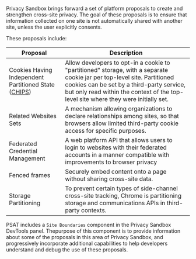 Privacy Sandbox brings forward a set of platform proposals to create and strengthen cross-site privacy. The goal of these proposals is to ensure that information collected on one site is not automatically shared with another site, unless the user explicitly consents.

These proposals include:

| Proposal                                                                                                        | Description                                                                                                                                                                                                                                                 |
| --------------------------------------------------------------------------------------------------------------- | ----------------------------------------------------------------------------------------------------------------------------------------------------------------------------------------------------------------------------------------------------------- |
| Cookies Having Independent Partitioned State ([CHIPS](https://privacysandbox.info/docs/privacy-sandbox/chips/)) | Allow developers to opt-in a cookie to "partitioned" storage, with a separate cookie jar per top-level site. Partitioned cookies can be set by a third-party service, but only read within the context of the top-level site where they were initially set. |
| Related Websites Sets                                                                                           | A mechanism allowing organizations to declare relationships among sites, so that browsers allow limited third-party cookie access for specific purposes.                                                                                                    |
| Federated Credential Management                                                                                 | A web platform API that allows users to login to websites with their federated accounts in a manner compatible with improvements to browser privacy                                                                                                         |
| Fenced frames                                                                                                   | Securely embed content onto a page without sharing cross-site data.                                                                                                                                                                                         |
| Storage Partitioning                                                                                            | To prevent certain types of side-channel cross-site tracking, Chrome is partitioning storage and communications APIs in third-party contexts.                                                                                                               |

PSAT includes a `Site Boundaries` component in the Privacy Sandbox DevTools panel. Thepurpose of this component is to provide information about some of the proposals in this area of Privacy Sandbox, and progressively incorporate additional capabilities to help developers understand and debug the use of these proposals.
